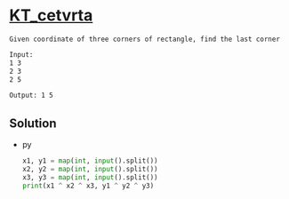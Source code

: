 # [KT_cetvrta](https://open.kattis.com/problems/cetvrta)

```en
Given coordinate of three corners of rectangle, find the last corner
```

```txt
Input:
1 3
2 3
2 5

Output: 1 5
```

## Solution

* py

  ```py
  x1, y1 = map(int, input().split())
  x2, y2 = map(int, input().split())
  x3, y3 = map(int, input().split())
  print(x1 ^ x2 ^ x3, y1 ^ y2 ^ y3)
  ```
